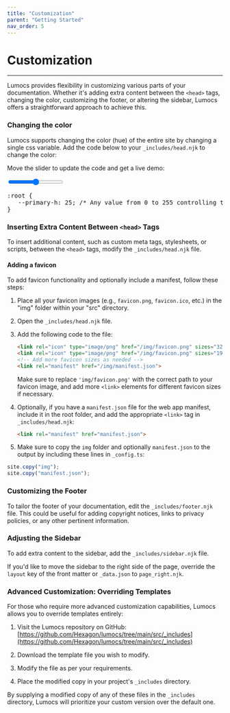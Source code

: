 ```yaml
---
title: "Customization"
parent: "Getting Started"
nav_order: 5
---
```


# Customization

---

Lumocs provides flexibility in customizing various parts of your documentation.
Whether it's adding extra content between the `<head>` tags, changing the color, customizing the
footer, or altering the sidebar, Lumocs offers a straightforward approach to
achieve this.

### Changing the color

Lumocs supports changing the color (hue) of the entire site by changing a single css variable. Add the code below to your `_includes/head.njk` to change the color:

Move the slider to update the code and get a live demo:

<input type="range" min="0" max="255" oninput="javascript: setHue(this.value);">

<pre class="hljs language-html">
:root {
   --primary-h: <span class="hue-value">25</span>; /* Any value from 0 to 255 controlling the Hue */
}
</pre>

### Inserting Extra Content Between `<head>` Tags

To insert additional content, such as custom meta tags, stylesheets, or scripts,
between the `<head>` tags, modify the `_includes/head.njk` file.

#### Adding a favicon

To add favicon functionality and optionally include a manifest, follow these
steps:

1. Place all your favicon images (e.g., `favicon.png`, `favicon.ico`, etc.) in
   the "img" folder within your "src" directory.

2. Open the `_includes/head.njk` file.

3. Add the following code to the file:

   ```html
   <link rel="icon" type="image/png" href="/img/favicon.png" sizes="32x32">
   <link rel="icon" type="image/png" href="/img/favicon.png" sizes="192x192">
   <!-- Add more favicon sizes as needed -->
   <link rel="manifest" href="/img/manifest.json">
   ```

   Make sure to replace `'img/favicon.png'` with the correct path to your
   favicon image, and add more `<link>` elements for different favicon sizes if
   necessary.

4. Optionally, if you have a `manifest.json` file for the web app manifest,
   include it in the root folder, and add the appropriate `<link>` tag in
   `_includes/head.njk`:

   ```html
   <link rel="manifest" href="manifest.json">
   ```

5. Make sure to copy the `img` folder and optionally `manifest.json` to the
   output by including these lines in `_config.ts`:

```javascript
site.copy("img");
site.copy("manifest.json");
```

### Customizing the Footer

To tailor the footer of your documentation, edit the `_includes/footer.njk`
file. This could be useful for adding copyright notices, links to privacy
policies, or any other pertinent information.

### Adjusting the Sidebar

To add extra content to the sidebar, add the `_includes/sidebar.njk` file.

If you'd like to move the sidebar to the right side of the page, override the
`layout` key of the front matter or `_data.json` to `page_right.njk`.

### Advanced Customization: Overriding Templates

For those who require more advanced customization capabilities, Lumocs allows
you to override templates entirely:

1. Visit the Lumocs repository on GitHub:
   [https://github.com/Hexagon/lumocs/tree/main/src/_includes](https://github.com/Hexagon/lumocs/tree/main/src/_includes)

2. Download the template file you wish to modify.

3. Modify the file as per your requirements.

4. Place the modified copy in your project's `_includes` directory.

By supplying a modified copy of any of these files in the `_includes` directory,
Lumocs will prioritize your custom version over the default one.
